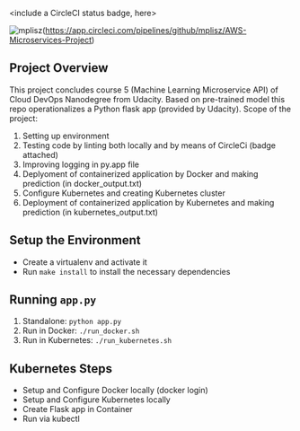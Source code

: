 <include a CircleCI status badge, here>

![mplisz](https://circleci.com/gh/mplisz/AWS-Microservices-Project.svg?style=svg)(https://app.circleci.com/pipelines/github/mplisz/AWS-Microservices-Project)

## Project Overview

This project concludes course 5 (Machine Learning Microservice API) of Cloud DevOps Nanodegree from Udacity. Based on pre-trained model this repo operationalizes a Python flask app (provided by Udacity).
Scope of the project:
1) Setting up environment 
2) Testing code by linting both locally and by means of CircleCi (badge attached)
3) Improving logging in py.app file
4) Deplyoment of containerized application by Docker and making prediction (in docker_output.txt)
5) Configure Kubernetes and creating Kubernetes cluster
6) Deployment of containerized application by Kubernetes and making prediction (in kubernetes_output.txt)

## Setup the Environment

* Create a virtualenv and activate it
* Run `make install` to install the necessary dependencies

## Running `app.py`

1. Standalone:  `python app.py`
2. Run in Docker:  `./run_docker.sh`
3. Run in Kubernetes:  `./run_kubernetes.sh`

## Kubernetes Steps

* Setup and Configure Docker locally (docker login)
* Setup and Configure Kubernetes locally
* Create Flask app in Container
* Run via kubectl





